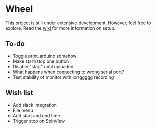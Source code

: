 # Wheel
This project is still under extensive development. However, feel free to explore. Read the [wiki](https://github.com/rlung/wheel/wiki) for more information on setup.

## To-do

- Toggle print_arduino somehow
- Make start/stop one button
- Disable "start" until uploaded
- What happens when connecting to wrong serial port?
- Test stability of monitor with longgggg recording

## Wish list

- Add slack integration
- File menu
- Add start and end time
- Trigger stop on SpinView
